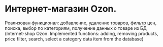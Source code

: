 # Интернет-магазин Ozon. 
Реализован функционал: добавление, удаление товаров, фильтр цен, поиска, выбор по категориям, получение данных о товаре из БД (Internet-shop Ozon. Implemented functions: adding, removing products, price filter, search, select a category data item from the database)
